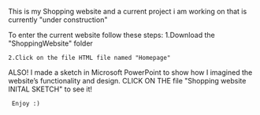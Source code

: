This is my Shopping website and a current project i am  working on that is currently "under construction"

To enter the current website follow these steps:
    1.Download the "ShoppingWebsite" folder
    
    2.Click on the file HTML file named "Homepage"

ALSO!
I made a sketch in Microsoft PowerPoint to show how I imagined the website’s functionality and design. 
  CLICK ON THE file "Shopping website INITAL SKETCH" to see it!


     Enjoy :)
    
